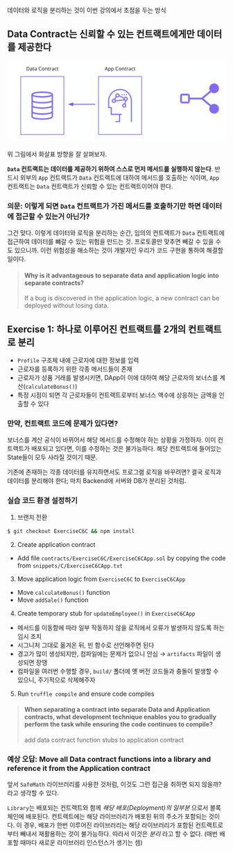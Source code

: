 데이터와 로직을 분리하는 것이 이번 강의에서 초점을 두는 방식

## Data Contract는 신뢰할 수 있는 컨트랙트에게만 데이터를 제공한다

![](pic-02-1.png)

위 그림에서 화살표 방향을 잘 살펴보자.

**`Data` 컨트랙트는 데이터를 제공하기 위하여 스스로 먼저 메서드를 실행하지 않는다**. 반드시 외부의 `App` 컨트랙트가 `Data` 컨트랙트에 대하여 메서드를 호출하는 식이며, `App` 컨트랙트는 `Data` 컨트랙트가 신뢰할 수 있는 컨트랙트이어야 한다.

### 의문: 이렇게 되면 `Data` 컨트랙트가 가진 메서드를 호출하기만 하면 데이터에 접근할 수 있는거 아닌가?

그건 맞다. 이렇게 데이터와 로직을 분리하는 순간, 임의의 컨트랙트가 `Data` 컨트랙트에 접근하여 데이터를 뺴갈 수 있는 위험을 만드는 것. 프로토콜만 맞추면 빼갈 수 있을 수도 있으니까. 이런 위험성을 해소하는 것이 개발자인 우리가 코드 구현을 통하여 해결할 일이다.

> #### Why is it advantageous to separate data and application logic into separate contracts?
> If a bug is discovered in the application logic, a new contract can be deployed without losing data.

## Exercise 1: 하나로 이루어진 컨트랙트를 2개의 컨트랙트로 분리

- `Profile` 구조체 내에 근로자에 대한 정보를 입력
- 근로자를 등록하기 위한 각종 메서드들이 존재
- 근로자가 상품 거래를 발생시키면, DApp이 이에 대하여 해당 근로자의 보너스를 계산(`calculateBonus()`)
- 특정 시점이 되면 각 근로자들이 컨트랙트로부터 보너스 액수에 상응하는 금액을 인출할 수 있다

### 만약, 컨트랙트 코드에 문제가 있다면?

보너스를 계산 공식이 바뀌어서 해당 메서드를 수정해야 하는 상황을 가정하자. 이미 컨트랙트가 배포되고 있다면, 이를 수정하는 것은 불가능하다. 해당 컨트랙트에 들어있는 State들이 모두 사라질 것이기 때문.

기존에 존재하는 각종 데이터를 유지하면서도 프로그램 로직을 바꾸려면? 결국 로직과 데이터를 분리해야 한다; 마치 Backend에 서버와 DB가 분리된 것처럼.

### 실습 코드 환경 설정하기

1. 브랜치 전환
```bash
$ git checkout ExerciseC6C && npm install
```

2. Create application contract
  - Add file `contracts/ExerciseC6C/ExerciseC6CApp.sol` by copying the code from `snippets/C/ExerciseC6CApp.txt`

3. Move application logic from `ExerciseC6C` to `ExerciseC6CApp`
  - Move `calculateBonus()` function
  - Move `addSale()` function

4. Create temporary stub for `updateEmployee()` in `ExerciseC6CApp`
  - 메서드를 이동함에 따라 일부 작동하지 않을 로직에서 오류가 발생하지 않도록 하는 임시 조치
  - 시그니처 그대로 옮겨온 뒤, 빈 함수로 선언해주면 된다
  - 경고가 많이 생성되지만, 컴파일에는 문제가 없으니 안심 → `artifacts` 파일이 생성되면 장땡
  - 컴파일을 여러번 수행할 경우, `build/` 폴더에 옛 버전 코드들과 충돌이 발생할 수 있으니, 주기적으로 삭제해주자

5. Run `truffle compile` and ensure code compiles

> #### When separating a contract into separate Data and Application contracts, what development technique enables you to gradually perform the task while ensuring the code continues to compile?
> add data contract function stubs to application contract

### 예상 오답: Move all Data contract functions into a library and reference it from the Application contract

앞서 `SafeMath` 라이브러리를 사용한 것처럼, 이것도 그런 접근을 취하면 되지 않을까? 라고 생각할 수 있다.

`Library`는 배포되는 컨트랙트와 함께 *해당 배포(Deployment)의 일부분* 으로서 블록체인에 배포된다. 컨트랙트에는 해당 라이브러리가 배포된 뒤의 주소가 포함되는 것이다. 이 경우, 배포가 한번 이루어진 라이브러리는 해당 라이브러리가 포함된 컨트랙트로부터 빼내서 재활용하는 것이 불가능하다. 따라서 이것은 *분리* 라고 할 수 없다. (매번 배포할 때마다 새로운 라이브러리 인스턴스가 생기는 셈)
